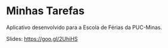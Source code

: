 # Minhas Tarefas

Aplicativo desenvolvido para a Escola de Férias da PUC-Minas.

Slides: https://goo.gl/2UhiHS
